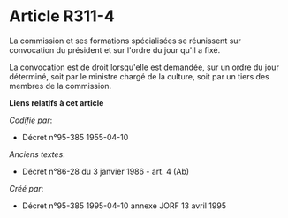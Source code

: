 # Article R311-4

La commission et ses formations spécialisées se réunissent sur convocation du président et sur l'ordre du jour qu'il a fixé.

La convocation est de droit lorsqu'elle est demandée, sur un ordre du jour déterminé, soit par le ministre chargé de la
culture, soit par un tiers des membres de la commission.

**Liens relatifs à cet article**

_Codifié par_:

  - Décret n°95-385 1955-04-10

_Anciens textes_:

  - Décret n°86-28 du 3 janvier 1986 - art. 4 (Ab)

_Créé par_:

  - Décret n°95-385 1995-04-10 annexe JORF 13 avril 1995
